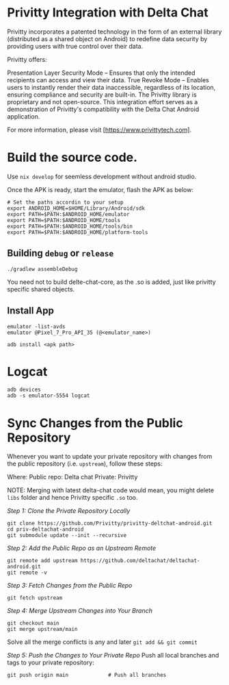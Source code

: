 # Privitty Integration with Delta Chat
Privitty incorporates a patented technology in the form of an external library (distributed as a shared object on Android) to redefine data security by providing users with true control over their data.

Privitty offers:

Presentation Layer Security Mode – Ensures that only the intended recipients can access and view their data.
True Revoke Mode – Enables users to instantly render their data inaccessible, regardless of its location, ensuring compliance and security are built-in.
The Privitty library is proprietary and not open-source. This integration effort serves as a demonstration of Privitty's compatibility with the Delta Chat Android application.

For more information, please visit [https://www.privittytech.com].


# Build the source code.
Use `nix develop` for seemless development without android studio.

Once the APK is ready, start the emulator, flash the APK as below:

```
# Set the paths accordin to your setup
export ANDROID_HOME=$HOME/Library/Android/sdk
export PATH=$PATH:$ANDROID_HOME/emulator
export PATH=$PATH:$ANDROID_HOME/tools
export PATH=$PATH:$ANDROID_HOME/tools/bin
export PATH=$PATH:$ANDROID_HOME/platform-tools
```

## Building `debug` or `release`
```
./gradlew assembleDebug
```
You need not to build delte-chat-core, as the .so is added, just like privitty specific shared objects.

## Install App
```
emulator -list-avds
emulator @Pixel_7_Pro_API_35 (@<emulator_name>)

adb install <apk path>
```

# Logcat
```
adb devices
adb -s emulator-5554 logcat
```

# Sync Changes from the Public Repository
Whenever you want to update your private repository with changes from the public repository (i.e. `upstream`), follow these steps:

Where: 
Public repo: Delta chat
Private: Privitty

NOTE: Merging with latest delta-chat code would mean, you might delete `libs` folder and hence Privitty specific `.so` too.

*Step 1: Clone the Private Repository Locally*
```
git clone https://github.com/Privitty/privitty-deltchat-android.git
cd priv-deltachat-android
git submodule update --init --recursive
```

*Step 2: Add the Public Repo as an Upstream Remote*

```
git remote add upstream https://github.com/deltachat/deltachat-android.git
git remote -v
```

*Step 3: Fetch Changes from the Public Repo*
```
git fetch upstream
```

*Step 4: Merge Upstream Changes into Your Branch*

```
git checkout main
git merge upstream/main
```
Solve all the merge conflicts is any and later `git add && git commit`

*Step 5: Push the Changes to Your Private Repo*
Push all local branches and tags to your private repository:

```
git push origin main             # Push all branches
```
